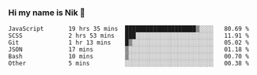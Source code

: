 ### Hi my name is Nik 👋

<!--
**NikDoe/NikDoe** is a ✨ _special_ ✨ repository because its `README.md` (this file) appears on your GitHub profile.

Here are some ideas to get you started:

- 🔭 I’m currently working on ...
- 🌱 I’m currently learning ...
- 👯 I’m looking to collaborate on ...
- 🤔 I’m looking for help with ...
- 💬 Ask me about ...
- 📫 How to reach me: ...
- 😄 Pronouns: ...
- ⚡ Fun fact: ...
-->

<!--START_SECTION:waka-->

```text
JavaScript       19 hrs 35 mins  ████████████████████▒░░░░   80.69 %
SCSS             2 hrs 53 mins   ███░░░░░░░░░░░░░░░░░░░░░░   11.91 %
Git              1 hr 13 mins    █▒░░░░░░░░░░░░░░░░░░░░░░░   05.02 %
JSON             17 mins         ▒░░░░░░░░░░░░░░░░░░░░░░░░   01.18 %
Bash             10 mins         ▒░░░░░░░░░░░░░░░░░░░░░░░░   00.70 %
Other            5 mins          ░░░░░░░░░░░░░░░░░░░░░░░░░   00.38 %
```

<!--END_SECTION:waka-->
